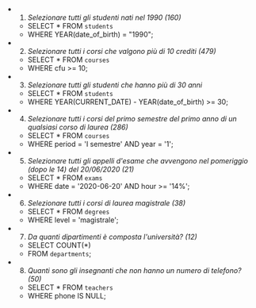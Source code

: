 -  1.  *Selezionare tutti gli studenti nati nel 1990 (160)*
    - SELECT * FROM `students`
    - WHERE YEAR(date_of_birth) = "1990";
- 2. *Selezionare tutti i corsi che valgono più di 10 crediti (479)*
    - SELECT * FROM `courses`
    - WHERE cfu >= 10;
- 3. *Selezionare tutti gli studenti che hanno più di 30 anni*
    - SELECT * FROM `students`
    - WHERE YEAR(CURRENT_DATE) - YEAR(date_of_birth) >= 30;
- 4. *Selezionare tutti i corsi del primo semestre del primo anno di un qualsiasi corso di laurea (286)*
    - SELECT * FROM `courses`
    - WHERE period = 'I semestre' AND year = '1';
- 5. *Selezionare tutti gli appelli d'esame che avvengono nel pomeriggio (dopo le 14) del 20/06/2020 (21)*
    - SELECT * FROM `exams`
    - WHERE date = '2020-06-20' AND hour >= '14%';
- 6. *Selezionare tutti i corsi di laurea magistrale (38)*
    - SELECT * FROM `degrees`
    - WHERE level = 'magistrale';
- 7. *Da quanti dipartimenti è composta l'università? (12)*
    - SELECT COUNT(*) 
    - FROM `departments`;
- 8. *Quanti sono gli insegnanti che non hanno un numero di telefono? (50)*
    - SELECT * FROM `teachers`
    - WHERE phone IS NULL;